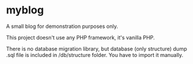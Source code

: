 # myblog
A small blog for demonstration purposes only.

This project doesn't use any PHP framework, it's vanilla PHP.

There is no database migration library, but database (only structure) dump .sql file is included in /db/structure folder. You have to import it manually.
